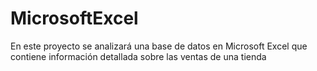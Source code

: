 # MicrosoftExcel
En este proyecto se analizará una base de datos en Microsoft Excel que contiene información detallada sobre las ventas de una tienda
